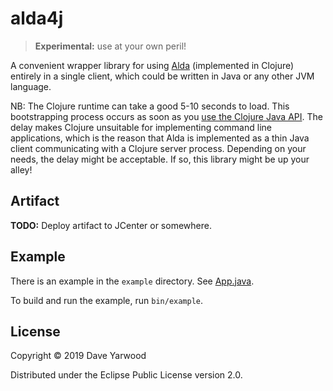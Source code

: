# alda4j

> **Experimental:** use at your own peril!

A convenient wrapper library for using [Alda](https://alda.io) (implemented in
Clojure) entirely in a single client, which could be written in Java or any
other JVM language.

NB: The Clojure runtime can take a good 5-10 seconds to load. This bootstrapping
process occurs as soon as you [use the Clojure Java
API](https://clojure.org/reference/java_interop#_calling_clojure_from_java). The
delay makes Clojure unsuitable for implementing command line applications, which
is the reason that Alda is implemented as a thin Java client communicating with
a Clojure server process. Depending on your needs, the delay might be
acceptable. If so, this library might be up your alley!

## Artifact

**TODO:** Deploy artifact to JCenter or somewhere.

## Example

There is an example in the `example` directory. See
[App.java](example/src/main/java/alda4j/example/App.java).

To build and run the example, run `bin/example`.

## License

Copyright © 2019 Dave Yarwood

Distributed under the Eclipse Public License version 2.0.
